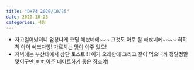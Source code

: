 ```yaml
---
title: "D+74 2020/10/25"
date: 2020-10-25
categories: 사랑
---
```

- 자고일어났더니 엄청나게 코딩 해놨네에~~~ 그것도 아주 잘 해놨네에~~~~ 히히히 아이 예쁘다앙! 가르치는 맛이 아주 있오!
- 저녁에는 부산대에서 삼단 토스트!!! 이거 오래만에 그리고 같이 먹으니까 정말정말 맛이구만 ㅎㅎ 아주 데이트하기 좋은 장소야!
